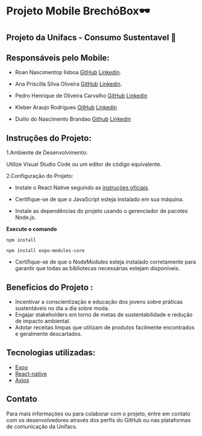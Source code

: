 # Projeto Mobile BrechóBox🕶️
## Projeto da Unifacs - Consumo Sustentavel 🌱

**Responsáveis pelo Mobile:**
-----------------------
* Roan Nascimentop lisboa [GitHub](https://github.com/RoanNL) [Linkedin](https://www.linkedin.com/in/roan-nascimento-lisboa-752533271/).

* Ana Priscilla Silva Oliveira [GitHub](https://github.com/anapriscillasilva) [Linkedin](https://www.linkedin.com/in/ana-priscilla-silva-oliveira-a373802b7/).

* Pedro Henrique de Oliveira Carvalho [GitHub](https://github.com/Pedrohxxz) [Linkedin](https://www.linkedin.com/in/pedrohxxxz/)

* Kleber Araujo Rodrigues [GitHub](https://github.com/KleberAr4uj0) [Linkedin](https://www.linkedin.com/in/kleber-araujo-906b662bb/)

* Duilio do Nascimento Brandao [Github](https://github.com/duibrandao) [Linkedin](https://www.linkedin.com/in/duilio-brand%C3%A3o-ab1292246?utm_source=share&utm_campaign=share_via&utm_content=profile&utm_medium=ios_app)


## Instruções do Projeto:
1.Ambiente de Desenvolvimento:

Utilize Visual Studio Code ou um editor de código equivalente.

2.Configuração do Projeto:

* Instale o React Native seguindo as [instruções oficiais](https://reactnative.dev/docs/environment-setup).

* Certifique-se de que o JavaScript esteja instalado em sua máquina.

* Instale as dependências do projeto usando o gerenciador de pacotes Node.js.

**Execute o comando**

  `npm install`

  `npm install expo-modules-core`

* Certifique-se de que o NodeModules esteja instalado corretamente para garantir que todas as bibliotecas necessárias estejam disponíveis.


## Beneficios do Projeto :
* Incentivar a conscientização e educação dos jovens sobre práticas sustentáveis no dia a dia sobre moda.
* Engajar stakeholders em torno de metas de sustentabilidade e redução de impacto ambiental.
* Adotar receitas limpas que utilizam de produtos facilmente encontrados e geralmente descartados.


## Tecnologias utilizadas:
* [Expo](https://docs.expo.dev/tutorial/create-your-first-app/)
* [React-native](https://reactnative.dev)
* [Axios](https://axios-http.com/ptbr/docs/intro)


## Contato
Para mais informações ou para colaborar com o projeto, entre em contato com os desenvolvedores através dos perfis do GitHub ou nas plataformas de comunicação da Unifacs.

